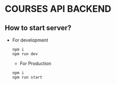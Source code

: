 # COURSES API BACKEND

## How to start server?
- For development
  ```
  npm i
  npm run dev
  ```
  - For Production
  ```
  npm i
  npm run start
  ```
